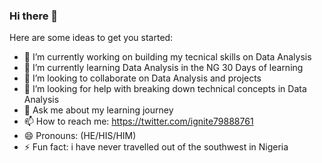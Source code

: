 ### Hi there 👋
Here are some ideas to get you started:

- 🔭 I’m currently working on building my tecnical skills on Data Analysis
- 🌱 I’m currently learning Data Analysis in the NG 30 Days of learning
- 👯 I’m looking to collaborate on Data Analysis and projects
- 🤔 I’m looking for help with breaking down technical concepts in Data Analysis
- 💬 Ask me about my learning journey 
- 📫 How to reach me: https://twitter.com/ignite79888761
- 😄 Pronouns: (HE/HIS/HIM)
- ⚡ Fun fact: i have never travelled out of the southwest in Nigeria 
